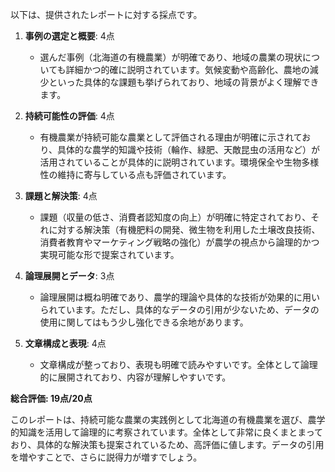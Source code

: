 以下は、提供されたレポートに対する採点です。

1. **事例の選定と概要**: 4点
   - 選んだ事例（北海道の有機農業）が明確であり、地域の農業の現状についても詳細かつ的確に説明されています。気候変動や高齢化、農地の減少といった具体的な課題も挙げられており、地域の背景がよく理解できます。

2. **持続可能性の評価**: 4点
   - 有機農業が持続可能な農業として評価される理由が明確に示されており、具体的な農学的知識や技術（輪作、緑肥、天敵昆虫の活用など）が活用されていることが具体的に説明されています。環境保全や生物多様性の維持に寄与している点も評価されています。

3. **課題と解決策**: 4点
   - 課題（収量の低さ、消費者認知度の向上）が明確に特定されており、それに対する解決策（有機肥料の開発、微生物を利用した土壌改良技術、消費者教育やマーケティング戦略の強化）が農学の視点から論理的かつ実現可能な形で提案されています。

4. **論理展開とデータ**: 3点
   - 論理展開は概ね明確であり、農学的理論や具体的な技術が効果的に用いられています。ただし、具体的なデータの引用が少ないため、データの使用に関してはもう少し強化できる余地があります。

5. **文章構成と表現**: 4点
   - 文章構成が整っており、表現も明確で読みやすいです。全体として論理的に展開されており、内容が理解しやすいです。

**総合評価: 19点/20点**

このレポートは、持続可能な農業の実践例として北海道の有機農業を選び、農学的知識を活用して論理的に考察されています。全体として非常に良くまとまっており、具体的な解決策も提案されているため、高評価に値します。データの引用を増やすことで、さらに説得力が増すでしょう。